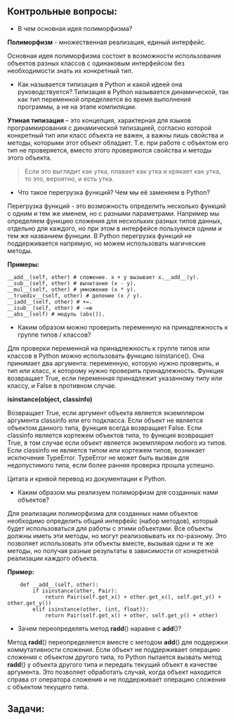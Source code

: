 ## Контрольные вопросы:

- В чем основная идея полиморфизма?
  
__Полиморфизм__ - множественная реализация, единый интерфейс.

Основная идея полиморфизма состоит в возможности использования объектов разных классов с одинаковым интерфейсом без необходимости знать их конкретный тип.

- Как называется типизация в Python и какой идеей она руководствуется?
Типизация в Python называется динамической, так как тип переменной определяется во время выполнения программы, а не на этапе компиляции.

__Утиная типизация__ – это концепция, характерная для языков программирования с динамической типизацией, согласно которой конкретный тип или класс объекта не важен, а важны лишь свойства и методы, которыми этот объект обладает. Т.е. при работе с объектом его тип не проверяется, вместо этого проверяются свойства и методы этого объекта.

> Если это выглядит как утка, плавает как утка и крякает как утка, то это, вероятно, и есть утка.
 
- Что такое перегрузка функций? Чем мы её заменяем в Python?

Перегрузка функций - это возможность определить несколько функций с одним и тем же именем, но с разными параметрами. Например мы определяем функцию сложения для нескольких разных типов данных, отдельно для каждого, но при этом в интерфейсе пользуемся одним и тем же названием функции. В Python перегрузка функций не поддерживается напрямую, но можем использовать магические методы.

__Примеры:__
```
__add__(self, other) # сложение. x + y вызывает x.__add__(y).
__sub__(self, other) # вычитание (x - y).
__mul__(self, other) # умножение (x * y).
__truediv__(self, other) # деление (x / y).
__iadd__(self, other) # +=.
__isub__(self, other) # -=ю
__abs__(self) # модуль (abs()).
```

- Каким образом можно проверить переменную на принадлежность к группе типов / классов?

Для проверки переменной на принадлежность к группе типов или классов в Python можно использовать функцию isinstance(). Она принимает два аргумента: переменную, которую нужно проверить, и тип или класс, к которому нужно проверить принадлежность. Функция возвращает True, если переменная принадлежит указанному типу или классу, и False в противном случае.

__isinstance(object, classinfo)__

Возвращает True, если аргумент объекта является экземпляром аргумента classinfo или его подкласса. Если объект не является объектом данного типа, функция всегда возвращает False. Если classinfo является кортежем объектов типа, то функция возвращает True, в том случае если объект является экземпляром любого из типов. Если classinfo не является типом или кортежем типов, возникает исключение TypeError. TypeError не может быть вызван для недопустимого типа, если более ранняя проверка прошла успешно.

Цитата и кривой перевод из документации к Python.

- Каким образом мы реализуем полиморфизм для созданных нами объектов?

Для реализации полиморфизма для созданных нами объектов необходимо определить общий интерфейс (набор методов), который будет использоваться для работы с этими объектами. Все объекты должны иметь эти методы, но могут реализовывать их по-разному. Это позволяет использовать эти объекты вместе, вызывая одни и те же методы, но получая разные результаты в зависимости от конкретной реализации каждого объекта.

__Пример:__

```
    def __add__(self, other):
        if isinstance(other, Pair):
            return Pair(self.get_x() + other.get_x(), self.get_y() + other.get_y())
        elif isinstance(other, (int, float)):
            return Pair(self.get_x() + other, self.get_y() + other)
```

 - Зачем переопределять метод __radd__() наравне с __add__()?

Метод __radd__() переопределяется вместе с методом __add__() для поддержки коммутативности сложения. Если объект не поддерживает операцию сложения с объектом другого типа, то Python пытается вызвать метод __radd__() у объекта другого типа и передать текущий объект в качестве аргумента. Это позволяет обработать случай, когда объект находится справа от оператора сложения и не поддерживает операцию сложения с объектом текущего типа.

## Задачи:
